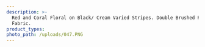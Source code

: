 ```yaml
---
description: >-
  Red and Coral Floral on Black/ Cream Varied Stripes. Double Brushed Poly
  Fabric.
product_types:
photo_path: /uploads/047.PNG
---
```

